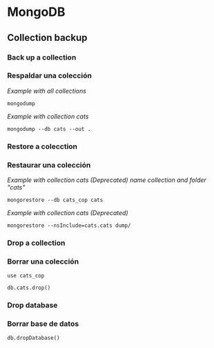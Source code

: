 # MongoDB

## Collection backup

### Back up a collection

### Respaldar una colección

_Example with all collections_
```mongodb
mongodump
```

_Example with collection cats_
```mongodb
mongodump --db cats --out .
```

### Restore a colecction

### Restaurar una colección

_Example with collection cats (Deprecated)_
_name collection and folder "cats"_

```mongodb
mongorestore --db cats_cop cats
```

_Example with collection cats (Deprecated)_
```mongodb
mongorestore --nsInclude=cats.cats dump/
```

### Drop a collection

### Borrar una colección
```mongodb
use cats_cop

db.cats.drop()
```

### Drop database

### Borrar base de datos
```mongodb
db.dropDatabase()
```